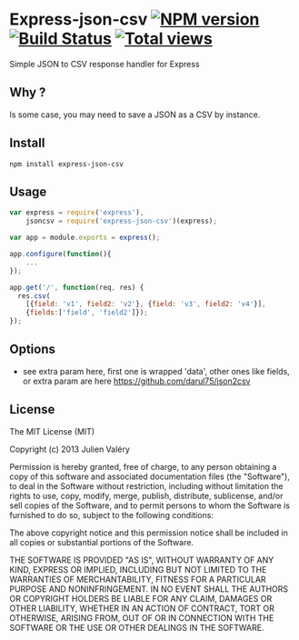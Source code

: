 # Express-json-csv [![NPM version](https://badge.fury.io/js/express-json-csv.png)](http://badge.fury.io/js/express-json-csv) [![Build Status](https://travis-ci.org/darul75/express-json-csv.png?branch=master)](https://travis-ci.org/darul75/express-json-csv) [![Total views](https://sourcegraph.com/api/repos/github.com/darul75/express-json-csv/counters/views.png)](https://sourcegraph.com/github.com/darul75/express-json-csv)

Simple JSON to CSV response handler for Express

## Why ?

Is some case, you may need to save a JSON as a CSV by instance.

## Install

~~~
npm install express-json-csv
~~~

## Usage

```javascript
var express = require('express'),
    jsoncsv = require('express-json-csv')(express);

var app = module.exports = express();

app.configure(function(){    
    ...
});

app.get('/', function(req, res) {
  res.csv(
    [{field: 'v1', field2: 'v2'}, {field: 'v3', field2: 'v4'}],
    {fields:['field', 'field2']});
});
```

## Options

- see extra param here, first one is wrapped 'data', other ones like fields, or extra param are here https://github.com/darul75/json2csv

## License

The MIT License (MIT)

Copyright (c) 2013 Julien Valéry

Permission is hereby granted, free of charge, to any person obtaining a copy
of this software and associated documentation files (the "Software"), to deal
in the Software without restriction, including without limitation the rights
to use, copy, modify, merge, publish, distribute, sublicense, and/or sell
copies of the Software, and to permit persons to whom the Software is
furnished to do so, subject to the following conditions:

The above copyright notice and this permission notice shall be included in
all copies or substantial portions of the Software.

THE SOFTWARE IS PROVIDED "AS IS", WITHOUT WARRANTY OF ANY KIND, EXPRESS OR
IMPLIED, INCLUDING BUT NOT LIMITED TO THE WARRANTIES OF MERCHANTABILITY,
FITNESS FOR A PARTICULAR PURPOSE AND NONINFRINGEMENT. IN NO EVENT SHALL THE
AUTHORS OR COPYRIGHT HOLDERS BE LIABLE FOR ANY CLAIM, DAMAGES OR OTHER
LIABILITY, WHETHER IN AN ACTION OF CONTRACT, TORT OR OTHERWISE, ARISING FROM,
OUT OF OR IN CONNECTION WITH THE SOFTWARE OR THE USE OR OTHER DEALINGS IN
THE SOFTWARE.
